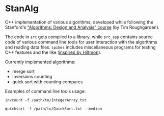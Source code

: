 # StanAlg

C++ implementation of various algorithms, developed while following the Stanford's ["Algorithms: Design and Analysis" course](https://lagunita.stanford.edu/courses/course-v1:Engineering+Algorithms1+SelfPaced/about) (by Tim Roughgarden).  

The code in `src` gets compiled to a library, while `src_app` contains source code of various command line tools for user interaction with the algorithms and reading data files. `spikes` includes miscellaneous programs for testing C++ features and the like ([inspired by Hiltmon](http://hiltmon.com/blog/2013/07/03/a-simple-c-plus-plus-project-structure/)).

Currently implemented algorithms:

 - merge sort
 - inversions counting
 - quick sort with counting compares

Examples of command line tools usage:

```
invcount -f /path/to/IntegerArray.txt

quicksort -f /path/to/QuickSort.txt --median
```
